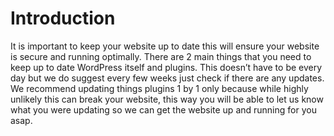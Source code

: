 # Introduction

It is important to keep your website up to date this will ensure your website is secure and running optimally. There are 2 main things that you need to keep up to date WordPress itself and plugins. This doesn’t have to be every day but we do suggest every few weeks just check if there are any updates. We recommend updating things plugins 1 by 1 only because while highly unlikely this can break your website, this way you will be able to let us know what you were updating so we can get the website up and running for you asap.
